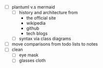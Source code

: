 - [ ] plantuml v.s mermaid
  - [ ] history and architecture from 
    - the official site
    - wikipedia 
    - github 
    - tech blogs
  - [ ] syntax via class diagrams
- [ ] move comparisons from todo lists to notes 
- [ ] clean
  - [ ] eye mask
  - [ ] glasses cloth 
<!--stackedit_data:
eyJoaXN0b3J5IjpbNTI1NTk2ODUsLTY3ODM3Njc0OCwtMTA1Nz
kxMjI0NF19
-->